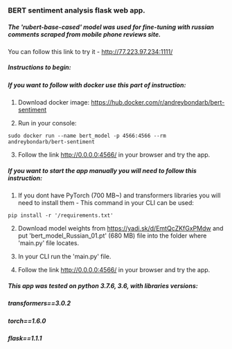 ### BERT sentiment analysis flask web app. 

##### The 'rubert-base-cased' model was used for fine-tuning with russian comments scraped from mobile phone reviews site.

You can follow this link to try it - http://77.223.97.234:1111/

##### Instructions to begin:

##### If you want to follow with docker use this part of instruction:

1. Download docker image: https://hub.docker.com/r/andreybondarb/bert-sentiment

2. Run in your console: 

`sudo docker run --name bert_model -p 4566:4566 --rm andreybondarb/bert-sentiment`

3. Follow the link http://0.0.0.0:4566/ in your browser and try the app.

##### If you want to start the app manually you will need to follow this instruction:

1. If you dont have PyTorch (700 MB~) and transformers libraries you will need to install them - This command in your CLI can be used:

`pip install -r '/requirements.txt'`

2. Download model weights from https://yadi.sk/d/EmtQcZKfGxPMdw and put 'bert_model_Russian_01.pt' (680 MB) file into the folder where 'main.py' file locates.

3. In your CLI run the 'main.py' file.

4. Follow the link http://0.0.0.0:4566/ in your browser and try the app.

##### This app was tested on python 3.7.6, 3.6, with libraries versions:

##### transformers==3.0.2

##### torch==1.6.0

##### flask==1.1.1

